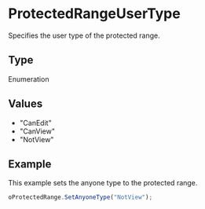 # ProtectedRangeUserType

Specifies the user type of the protected range.

## Type

Enumeration

## Values

- "CanEdit"
- "CanView"
- "NotView"


## Example

This example sets the anyone type to the protected range.

```javascript
oProtectedRange.SetAnyoneType("NotView");
```
